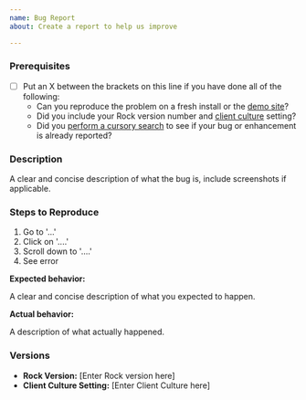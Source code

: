 ```yaml
---
name: Bug Report
about: Create a report to help us improve

---
```


<!--

Found a security bug? DO NOT file an issue. Email info@sparkdevnetwork.org and we'll be in touch shortly.

Before completing your first issue we highly recommend reading this post https://www.snoyman.com/blog/2017/10/effective-ways-help-from-maintainers
-->

### Prerequisites
* [ ] Put an X between the brackets on this line if you have done all of the following:
    * Can you reproduce the problem on a fresh install or the [demo site](http://rock.rocksolidchurchdemo.com/)?
    * Did you include your Rock version number and [client culture](https://github.com/SparkDevNetwork/Rock/wiki/Environment-and-Diagnostics-Information) setting?
    * Did you [perform a cursory search](https://github.com/issues?q=is%3Aissue+user%3ASparkDevNetwork+-repo%3ASparkDevNetwork%2FSlack) to see if your bug or enhancement is already reported?

### Description

A clear and concise description of what the bug is, include screenshots if applicable.

### Steps to Reproduce

1. Go to '...'
2. Click on '....'
3. Scroll down to '....'
4. See error

**Expected behavior:**

A clear and concise description of what you expected to happen.

**Actual behavior:**

A description of what actually happened.

### Versions

* **Rock Version:** [Enter Rock version here]
* **Client Culture Setting:** [Enter Client Culture here]
